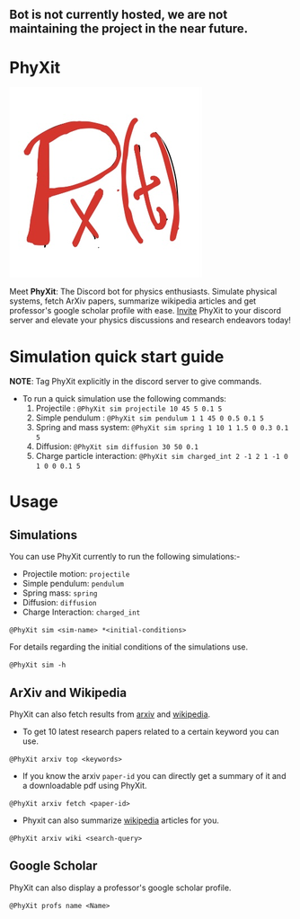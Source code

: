 ## Bot is not currently hosted, we are not maintaining the project in the near future.
# PhyXit
![logo](./figures/logo.jpg)

Meet **PhyXit**: The Discord bot for physics enthusiasts. Simulate physical systems, fetch ArXiv papers, summarize wikipedia articles and get professor's google scholar profile with ease. [Invite](https://discord.com/api/oauth2/authorize?client_id=1139830899685474395&permissions=108544&scope=bot%20applications.commands) PhyXit to your discord server and elevate your physics discussions and research endeavors today! 


# Simulation quick start guide

**NOTE**: Tag PhyXit explicitly in the discord server to give commands.

* To run a quick simulation use the following commands:
    1) Projectile : `@PhyXit sim projectile 10 45 5 0.1 5` 
    2) Simple pendulum : `@PhyXit sim pendulum 1 1 45 0 0.5 0.1 5`
    3) Spring and mass system: `@PhyXit sim spring 1 10 1 1.5 0 0.3 0.1 5`
    4) Diffusion: `@PhyXit sim diffusion 30 50 0.1`
    5) Charge particle interaction: `@PhyXit sim charged_int 2 -1 2 1 -1 0 1 0 0 0.1 5`

# Usage

## Simulations

You can use PhyXit currently to run the following simulations:-
*   Projectile motion: `projectile`
*   Simple pendulum: `pendulum`
*   Spring mass: `spring`
*   Diffusion: `diffusion`
*   Charge Interaction: `charged_int`

`@PhyXit sim <sim-name> *<initial-conditions>`

For details regarding the initial conditions of the simulations use.

`@PhyXit sim -h`

## ArXiv and Wikipedia

PhyXit can also fetch results from [arxiv](https://arxiv.org/) and [wikipedia](https://www.wikipedia.org/).

* To get 10 latest research papers related to a certain keyword you can use.

`@PhyXit arxiv top <keywords>`

* If you know the arxiv `paper-id` you can directly get a summary of it and a downloadable pdf using PhyXit.

`@PhyXit arxiv fetch <paper-id>`

* Phyxit can also summarize [wikipedia](https://www.wikipedia.org/) articles for you.

`@PhyXit arxiv wiki <search-query>`

## Google Scholar

PhyXit can also display a professor's google scholar profile.

`@PhyXit profs name <Name>`

